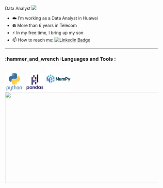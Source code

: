  <img src="https://komarev.com/ghpvc/?username=yGoodwinvlad&style=flat-square&color=blue" alt=""/>

Data Analyst <img src="https://media.giphy.com/media/WUlplcMpOCEmTGBtBW/giphy.gif" width="30"> 

- :cloud: I’m working as a Data Analyst in Huawei
- :phone: More than 6 years in Telecom
- :zap: In my free time, I bring up my son
- :mailbox: How to reach me: [![Linkedin Badge](https://img.shields.io/badge/-Goodwinvlad-blue?style=flat&logo=Linkedin&logoColor=white)](https://www.linkedin.com/in/vladislav-ivanov-9b5a47181/)

---

### :hammer_and_wrench :Languages and Tools :
<div>
  <img src="https://github.com/devicons/devicon/blob/master/icons/python/python-original-wordmark.svg" title="Python" alt="Python" width="60" height="60"/>&nbsp;
  <img src="https://github.com/devicons/devicon/blob/master/icons/pandas/pandas-original-wordmark.svg" title="Pandas" alt="Pandas" width="60" height="60"/>&nbsp;
  <img src="https://github.com/devicons/devicon/blob/master/icons/numpy/numpy-original-wordmark.svg" title="numpy" alt="numpy" width="80" height="80"/>&nbsp;
</div>


<div align="center">
  <img src="https://media.giphy.com/media/dWesBcTLavkZuG35MI/giphy.gif" width="600" height="300"/>
</div>





<!--
**Goodwinvlad/Goodwinvlad** is a ✨ _special_ ✨ repository because its `README.md` (this file) appears on your GitHub profile.

Here are some ideas to get you started:

- 🔭 I’m currently working on ...
- 🌱 I’m currently learning ...
- 👯 I’m looking to collaborate on ...
- 🤔 I’m looking for help with ...
- 💬 Ask me about ...
- 📫 How to reach me: ...
- 😄 Pronouns: ...
- ⚡ Fun fact: ...
-->
